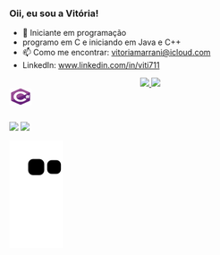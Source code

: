 ### Oii, eu sou a Vitória!

- 🌱 Iniciante em programação
-  programo em C e iniciando em Java e C++
- 📫 Como me encontrar: vitoriamarrani@icloud.com
- LinkedIn: www.linkedin.com/in/viti711
  
<div align="center">
  <a href="https://github.com/Vitoria68">
  <img height="180em" src="https://github-readme-stats.vercel.app/api?username=vitoria68&show_icons=true&theme=dracula&include_all_commits=true&count_private=true"/>
  <img height="180em" src="https://github-readme-stats.vercel.app/api/top-langs/?username=vitoria68&layout=compact&langs_count=7&theme=dracula"/>
</div>

  <img align="center" alt="Rafa-Csharp" height="30" width="40" src="https://raw.githubusercontent.com/devicons/devicon/master/icons/csharp/csharp-original.svg">
  
</div>
      
  ##
 
<div> 
 
  <a href="https://www.instagram.com/somniavitii?igsh=eTd5MHl5Mms1d2p2&utm_source=qr" target="_blank"><img src="https://img.shields.io/badge/-Instagram-%23E4405F?style=for-the-badge&logo=instagram&logoColor=white" target="_blank"></a>
  <a href = "mailto:contatovitoriamarrani@icloud.com"><img src="https://img.shields.io/badge/-icloud-%23333?style=for-the-badge&logo=icloud&logoColor=blue" target="_blank"></a>
  
 ![Snake animation](https://github.com/Vitoria68/vitoria68/blob/output/github-contribution-grid-snake.svg)
 
</div>
